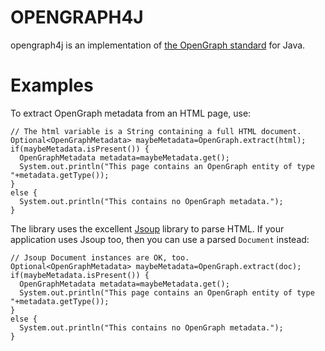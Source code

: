 # OPENGRAPH4J

opengraph4j is an implementation of [the OpenGraph standard](https://ogp.me/) for Java.

# Examples

To extract OpenGraph metadata from an HTML page, use:

    // The html variable is a String containing a full HTML document.
    Optional<OpenGraphMetadata> maybeMetadata=OpenGraph.extract(html);
    if(maybeMetadata.isPresent()) {
      OpenGraphMetadata metadata=maybeMetadata.get();
      System.out.println("This page contains an OpenGraph entity of type "+metadata.getType());
    }
    else {
      System.out.println("This contains no OpenGraph metadata.");
    }

The library uses the excellent [Jsoup](https://jsoup.org/) library to parse HTML. If your
application uses Jsoup too, then you can use a parsed `Document` instead:

    // Jsoup Document instances are OK, too.
    Optional<OpenGraphMetadata> maybeMetadata=OpenGraph.extract(doc);
    if(maybeMetadata.isPresent()) {
      OpenGraphMetadata metadata=maybeMetadata.get();
      System.out.println("This page contains an OpenGraph entity of type "+metadata.getType());
    }
    else {
      System.out.println("This contains no OpenGraph metadata.");
    }
